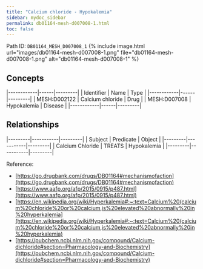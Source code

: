 ```yaml
---
title: "Calcium chloride - Hypokalemia"
sidebar: mydoc_sidebar
permalink: db01164-mesh-d007008-1.html
toc: false 
---
```



Path ID: `DB01164_MESH_D007008_1`
{% include image.html url="images/db01164-mesh-d007008-1.png" file="db01164-mesh-d007008-1.png" alt="db01164-mesh-d007008-1" %}

## Concepts

|------------|------|---------|
| Identifier | Name | Type    |
|------------|------|---------|
| MESH:D002122 | Calcium chloride | Drug |
| MESH:D007008 | Hypokalemia | Disease |
|------------|------|---------|

## Relationships

|---------|-----------|---------|
| Subject | Predicate | Object  |
|---------|-----------|---------|
| Calcium Chloride | TREATS | Hypokalemia |
|---------|-----------|---------|

Reference: 
  - [https://go.drugbank.com/drugs/DB01164#mechanismofaction](https://go.drugbank.com/drugs/DB01164#mechanismofaction)
  - [https://www.aafp.org/afp/2015/0915/p487.html](https://www.aafp.org/afp/2015/0915/p487.html)
  - [https://en.wikipedia.org/wiki/Hyperkalemia#:~:text=Calcium%20(calcium%20chloride%20or%20calcium,is%20elevated%20abnormally%20in%20hyperkalemia](https://en.wikipedia.org/wiki/Hyperkalemia#:~:text=Calcium%20(calcium%20chloride%20or%20calcium,is%20elevated%20abnormally%20in%20hyperkalemia)
  - [https://pubchem.ncbi.nlm.nih.gov/compound/Calcium-dichloride#section=Pharmacology-and-Biochemistry](https://pubchem.ncbi.nlm.nih.gov/compound/Calcium-dichloride#section=Pharmacology-and-Biochemistry)

